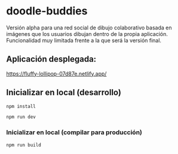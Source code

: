# doodle-buddies

Versión alpha para una red social de dibujo colaborativo basada en imágenes que los usuarios dibujan dentro de la propia aplicación. Funcionalidad muy limitada frente a la que será la versión final.

## Aplicación desplegada:

https://fluffy-lollipop-07d87e.netlify.app/

## Inicializar en local (desarrollo)

```sh
npm install
```

```sh
npm run dev
```

### Inicializar en local (compilar para producción)

```sh
npm run build
```
